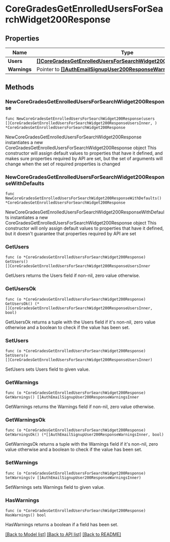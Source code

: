 # CoreGradesGetEnrolledUsersForSearchWidget200Response

## Properties

Name | Type | Description | Notes
------------ | ------------- | ------------- | -------------
**Users** | [**[]CoreGradesGetEnrolledUsersForSearchWidget200ResponseUsersInner**](CoreGradesGetEnrolledUsersForSearchWidget200ResponseUsersInner.md) |  | 
**Warnings** | Pointer to [**[]AuthEmailSignupUser200ResponseWarningsInner**](AuthEmailSignupUser200ResponseWarningsInner.md) |  | [optional] 

## Methods

### NewCoreGradesGetEnrolledUsersForSearchWidget200Response

`func NewCoreGradesGetEnrolledUsersForSearchWidget200Response(users []CoreGradesGetEnrolledUsersForSearchWidget200ResponseUsersInner, ) *CoreGradesGetEnrolledUsersForSearchWidget200Response`

NewCoreGradesGetEnrolledUsersForSearchWidget200Response instantiates a new CoreGradesGetEnrolledUsersForSearchWidget200Response object
This constructor will assign default values to properties that have it defined,
and makes sure properties required by API are set, but the set of arguments
will change when the set of required properties is changed

### NewCoreGradesGetEnrolledUsersForSearchWidget200ResponseWithDefaults

`func NewCoreGradesGetEnrolledUsersForSearchWidget200ResponseWithDefaults() *CoreGradesGetEnrolledUsersForSearchWidget200Response`

NewCoreGradesGetEnrolledUsersForSearchWidget200ResponseWithDefaults instantiates a new CoreGradesGetEnrolledUsersForSearchWidget200Response object
This constructor will only assign default values to properties that have it defined,
but it doesn't guarantee that properties required by API are set

### GetUsers

`func (o *CoreGradesGetEnrolledUsersForSearchWidget200Response) GetUsers() []CoreGradesGetEnrolledUsersForSearchWidget200ResponseUsersInner`

GetUsers returns the Users field if non-nil, zero value otherwise.

### GetUsersOk

`func (o *CoreGradesGetEnrolledUsersForSearchWidget200Response) GetUsersOk() (*[]CoreGradesGetEnrolledUsersForSearchWidget200ResponseUsersInner, bool)`

GetUsersOk returns a tuple with the Users field if it's non-nil, zero value otherwise
and a boolean to check if the value has been set.

### SetUsers

`func (o *CoreGradesGetEnrolledUsersForSearchWidget200Response) SetUsers(v []CoreGradesGetEnrolledUsersForSearchWidget200ResponseUsersInner)`

SetUsers sets Users field to given value.


### GetWarnings

`func (o *CoreGradesGetEnrolledUsersForSearchWidget200Response) GetWarnings() []AuthEmailSignupUser200ResponseWarningsInner`

GetWarnings returns the Warnings field if non-nil, zero value otherwise.

### GetWarningsOk

`func (o *CoreGradesGetEnrolledUsersForSearchWidget200Response) GetWarningsOk() (*[]AuthEmailSignupUser200ResponseWarningsInner, bool)`

GetWarningsOk returns a tuple with the Warnings field if it's non-nil, zero value otherwise
and a boolean to check if the value has been set.

### SetWarnings

`func (o *CoreGradesGetEnrolledUsersForSearchWidget200Response) SetWarnings(v []AuthEmailSignupUser200ResponseWarningsInner)`

SetWarnings sets Warnings field to given value.

### HasWarnings

`func (o *CoreGradesGetEnrolledUsersForSearchWidget200Response) HasWarnings() bool`

HasWarnings returns a boolean if a field has been set.


[[Back to Model list]](../README.md#documentation-for-models) [[Back to API list]](../README.md#documentation-for-api-endpoints) [[Back to README]](../README.md)


